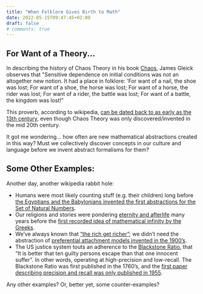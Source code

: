 ```yaml
---
title: "When Folklore Gives Birth to Math"
date: 2022-05-15T09:47:45+02:00
draft: false
# comments: true
---
```


## For Want of a Theory...
In describing the history of Chaos Theory in his book [Chaos](https://www.amazon.com/Chaos-Making-Science-James-Gleick/dp/0143113453), James Gleick observes that "Sensitive dependence on initial conditions was not an altogether new notion. It had a place in folklore: 'For want of a nail, the shoe was lost; For want of a shoe, the horse was lost; For want of a horse, the rider was lost; For want of a rider, the battle was lost; For want of a battle, the kingdom was lost!”

This proverb, according to wikipedia, [can be dated back to as early as the 13th century](https://en.wikipedia.org/wiki/For_Want_of_a_Nail), even though Chaos Theory was only discovered/invented in the mid 20th century.

It got me wondering... how often are new mathematical abstractions created in this way? Must we collectively discover concepts in our culture and language before we invent abstract formalisms for them?

## Some Other Examples:
Another day, another wikipedia rabbit hole:
* Humans were most likely counting stuff (e.g. their children) long before [the Egyptians and the Babylonians invented the first abstractions for the Set of Natural Numbers](https://en.wikipedia.org/wiki/Natural_number#Ancient_roots).
* Our religions and stories were pondering [eternity and afterlife](https://en.wikipedia.org/wiki/Heaven) many years before the [first recorded idea of mathematical infinity by the Greeks](https://en.wikipedia.org/wiki/Infinity#History).
* We’ve always known that [“the rich get richer”](https://en.wikipedia.org/wiki/The_rich_get_richer_and_the_poor_get_poorer); we didn’t need the abstraction of [preferential attachment models invented in the 1900’s](https://en.wikipedia.org/wiki/Preferential_attachment#History).
* The US justice system touts an adherence to the [Blackstone Ratio](https://en.wikipedia.org/wiki/Blackstone%27s_ratio), that “It is better that ten guilty persons escape than that one innocent suffer”. In other words, operating at high-precision and low-recall. The Blackstone Ratio was first published in the 1760’s, and the [first paper describing precision and recall was only published in 1955](https://en.wikipedia.org/wiki/Information_retrieval#Timeline).

Any other examples? Or, better yet, some counter-examples?
